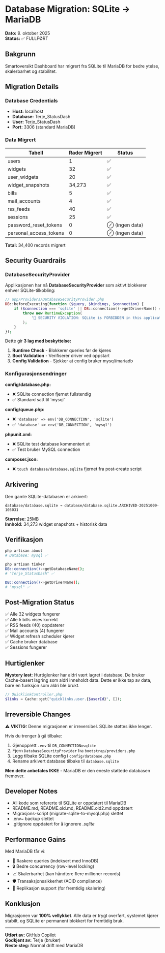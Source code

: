 # Database Migration: SQLite → MariaDB

**Dato:** 9. oktober 2025  
**Status:** ✅ FULLFØRT

## Bakgrunn

Smartoversikt Dashboard har migrert fra SQLite til MariaDB for bedre ytelse, skalerbarhet og stabilitet.

## Migration Details

### Database Credentials
- **Host:** localhost
- **Database:** Terje_StatusDash
- **User:** Terje_StatusDash
- **Port:** 3306 (standard MariaDB)

### Data Migrert

| Tabell | Rader Migrert | Status |
|--------|---------------|--------|
| users | 1 | ✅ |
| widgets | 32 | ✅ |
| user_widgets | 20 | ✅ |
| widget_snapshots | 34,273 | ✅ |
| bills | 5 | ✅ |
| mail_accounts | 4 | ✅ |
| rss_feeds | 40 | ✅ |
| sessions | 25 | ✅ |
| password_reset_tokens | 0 | ⊘ (ingen data) |
| personal_access_tokens | 0 | ⊘ (ingen data) |

**Total:** 34,400 records migrert

## Security Guardrails

### DatabaseSecurityProvider

Applikasjonen har nå **DatabaseSecurityProvider** som aktivt blokkerer enhver SQLite-tilkobling:

```php
// app/Providers/DatabaseSecurityProvider.php
DB::beforeExecuting(function ($query, $bindings, $connection) {
    if ($connection === 'sqlite' || DB::connection()->getDriverName() === 'sqlite') {
        throw new RuntimeException(
            "🚫 SECURITY VIOLATION: SQLite is FORBIDDEN in this application!"
        );
    }
});
```

Dette gir **3 lag med beskyttelse:**

1. **Runtime Check** - Blokkerer queries før de kjøres
2. **Boot Validation** - Verifiserer driver ved oppstart
3. **Config Validation** - Sjekker at config bruker mysql/mariadb

### Konfigurasjonsendringer

**config/database.php:**
- ❌ SQLite connection fjernet fullstendig
- ✅ Standard satt til 'mysql'

**config/queue.php:**
- ❌ `'database' => env('DB_CONNECTION', 'sqlite')`
- ✅ `'database' => env('DB_CONNECTION', 'mysql')`

**phpunit.xml:**
- ❌ SQLite test database kommentert ut
- ✅ Test bruker MySQL connection

**composer.json:**
- ❌ `touch database/database.sqlite` fjernet fra post-create script

## Arkivering

Den gamle SQLite-databasen er arkivert:
```
database/database.sqlite → database/database.sqlite.ARCHIVED-20251009-105031
```

**Størrelse:** 25MB  
**Innhold:** 34,273 widget snapshots + historisk data

## Verifikasjon

```bash
php artisan about
# Database: mysql ✅

php artisan tinker
DB::connection()->getDatabaseName();
# "Terje_StatusDash" ✅

DB::connection()->getDriverName();
# "mysql" ✅
```

## Post-Migration Status

✅ Alle 32 widgets fungerer  
✅ Alle 5 bills vises korrekt  
✅ RSS feeds (40) oppdaterer  
✅ Mail accounts (4) fungerer  
✅ Widget refresh scheduler kjører  
✅ Cache bruker database  
✅ Sessions fungerer  

## Hurtiglenker

**Mystery løst:** Hurtiglenker har aldri vært lagret i database. De bruker Cache-basert lagring som aldri inneholdt data. Dette er ikke tap av data, bare en funksjon som aldri ble brukt.

```php
// QuicklinkController.php
$links = Cache::get("quicklinks.user.{$userId}", []);
```

## Irreversible Changes

⚠️ **VIKTIG:** Denne migrasjonen er irreversibel. SQLite støttes ikke lenger.

Hvis du trenger å gå tilbake:
1. Gjenopprett `.env` til `DB_CONNECTION=sqlite`
2. Fjern `DatabaseSecurityProvider` fra `bootstrap/providers.php`
3. Legg tilbake SQLite config i `config/database.php`
4. Rename arkivert database tilbake til `database.sqlite`

**Men dette anbefales IKKE** - MariaDB er den eneste støttede databasen fremover.

## Developer Notes

- All kode som refererte til SQLite er oppdatert til MariaDB
- README.md, README.old.md, README.old2.md oppdatert
- Migrasjons-script (migrate-sqlite-to-mysql.php) slettet
- .env~ backup slettet
- .gitignore oppdatert for å ignorere *.sqlite*

## Performance Gains

Med MariaDB får vi:
- 🚀 Raskere queries (indeksert med InnoDB)
- 🔒 Bedre concurrency (row-level locking)
- 📈 Skalerbarhet (kan håndtere flere millioner records)
- 🛡️ Transaksjonssikkerhet (ACID compliance)
- 🔄 Replikasjon support (for fremtidig skalering)

## Konklusjon

Migrasjonen var **100% vellykket**. Alle data er trygt overført, systemet kjører stabilt, og SQLite er permanent blokkert for fremtidig bruk.

---

**Utført av:** GitHub Copilot  
**Godkjent av:** Terje (bruker)  
**Neste steg:** Normal drift med MariaDB

